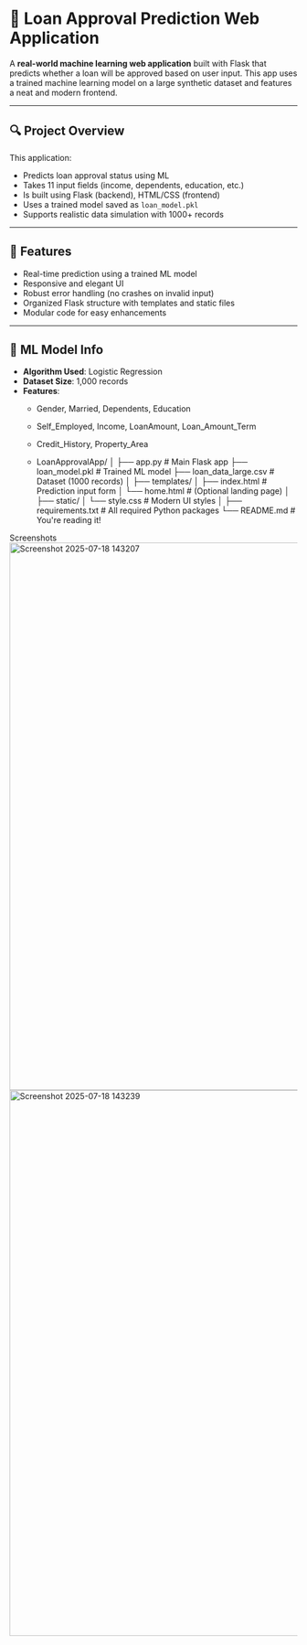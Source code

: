 # 🏦 Loan Approval Prediction Web Application

A **real-world machine learning web application** built with Flask that predicts whether a loan will be approved based on user input. This app uses a trained machine learning model on a large synthetic dataset and features a neat and modern frontend.

---

## 🔍 Project Overview

This application:
- Predicts loan approval status using ML
- Takes 11 input fields (income, dependents, education, etc.)
- Is built using Flask (backend), HTML/CSS (frontend)
- Uses a trained model saved as `loan_model.pkl`
- Supports realistic data simulation with 1000+ records

---

## 🚀 Features

- Real-time prediction using a trained ML model
- Responsive and elegant UI
- Robust error handling (no crashes on invalid input)
- Organized Flask structure with templates and static files
- Modular code for easy enhancements

---

## 🧠 ML Model Info

- **Algorithm Used**: Logistic Regression
- **Dataset Size**: 1,000 records
- **Features**:
  - Gender, Married, Dependents, Education
  - Self_Employed, Income, LoanAmount, Loan_Amount_Term
  - Credit_History, Property_Area
 
  - LoanApprovalApp/
│
├── app.py # Main Flask app
├── loan_model.pkl # Trained ML model
├── loan_data_large.csv # Dataset (1000 records)
│
├── templates/
│ ├── index.html # Prediction input form
│ └── home.html # (Optional landing page)
│
├── static/
│ └── style.css # Modern UI styles
│
├── requirements.txt # All required Python packages
└── README.md # You're reading it!

Screenshots
<img width="1895" height="958" alt="Screenshot 2025-07-18 143207" src="https://github.com/user-attachments/assets/14197159-5265-401c-8a61-7eb25c017ca1" />
<img width="1901" height="955" alt="Screenshot 2025-07-18 143239" src="https://github.com/user-attachments/assets/f21af1a4-53f9-40ff-91ed-8960d6d9f25e" />



